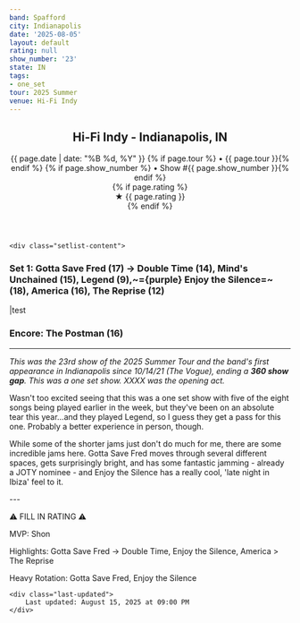 ```yaml
---
band: Spafford
city: Indianapolis
date: '2025-08-05'
layout: default
rating: null
show_number: '23'
state: IN
tags:
- one_set
tour: 2025 Summer
venue: Hi-Fi Indy
---
```


<article class="show-card">
    <header class="show-header">
        <h1>Hi-Fi Indy - Indianapolis, IN</h1>
        <div class="show-meta">
            {{ page.date | date: "%B %d, %Y" }}
            {% if page.tour %} • {{ page.tour }}{% endif %}
            {% if page.show_number %} • Show #{{ page.show_number }}{% endif %}
        </div>
        {% if page.rating %}
        <div class="show-rating">★ {{ page.rating }}</div>
        {% endif %}
    </header>
    
    <div class="setlist-content">
<h3 class="setlist-header"><strong>Set 1:</strong>  <strong class="highlighted-jam jam-tooltip jam-link" data-tooltip="<strong>Timing:</strong> 17:01<br><strong>Notes:</strong> Quickly drops into a smoke-filled underwater Matrix in a second story basement and breaks out to fiercely bright skies before finding its way to a slinking, Echoes-y groove that fades and goes -&gt; Double Time.
" data-url="{{ '/jam-chart/?filter=' | append: 'Gotta Save Fred' | relative_url }}">Gotta Save Fred</strong> (17) -> <span class="jam-entry jam-tooltip jam-link" data-tooltip="<strong>Timing:</strong> 14:36<br><strong>Notes:</strong> Upbeat and fun, shifting through busy lanes with poise and a determined pace before shooting out of the city and then the atmosphere.
" data-url="{{ '/jam-chart/?filter=' | append: 'Double Time' | relative_url }}">Double Time</span> (14), Mind's Unchained (15), Legend (9),~={purple} <span class="jam-entry jam-tooltip jam-link" data-tooltip="<strong>Timing:</strong> 18:07<br><strong>Notes:</strong> An Ibizan rainforest speckled with spry, swirling stars that industrializes toward a customary peaking section." data-url="{{ '/jam-chart/?filter=' | append: 'Enjoy the Silence' | relative_url }}">Enjoy the Silence</span>=~ (18), <span class="jam-entry jam-tooltip jam-link" data-tooltip="<strong>Timing:</strong> 16:38<br><strong>Notes:</strong> Rotates funkily for its first half, hits a clean buildup, then waltzes through slick, jazzy territory that bobs steadily and implodes to the ending." data-url="{{ '/jam-chart/?filter=' | append: 'America' | relative_url }}">America</span> (16), The Reprise (12)</h3>
<p class="setlist-content">|test</p>
<h3 class="setlist-header"><strong>Encore:</strong>  The Postman (16)</h3>
<hr class="section-divider">
<p class="show-notes"><em>This was the 23rd show of the 2025 Summer Tour and the band's first appearance in Indianapolis since 10/14/21 (The Vogue), ending a <strong>360 show gap</strong>. This was a one set show. XXXX was the opening act.</em></p>
<p class="review-text">Wasn't too excited seeing that this was a one set show with five of the eight songs being played earlier in the week, but they've been on an absolute tear this year...and they played Legend, so I guess they get a pass for this one. Probably a better experience in person, though.</p>
<p class="review-text">While some of the shorter jams just don't do much for me, there are some incredible jams here. Gotta Save Fred moves through several different spaces, gets surprisingly bright, and has some fantastic jamming - already a JOTY nominee - and Enjoy the Silence has a really cool, 'late night in Ibiza' feel to it.</p>
<p class="review-text">---</p>
<p class="review-text">⚠️ FILL IN RATING ⚠️</p>
<p class="review-text">MVP:  Shon</p>
<p class="review-text">Highlights: Gotta Save Fred -> Double Time, Enjoy the Silence, America > The Reprise</p>
<p class="review-text">Heavy Rotation:  Gotta Save Fred, Enjoy the Silence</p>
    </div>
    
    <div class="last-updated">
        Last updated: August 15, 2025 at 09:00 PM
    </div>
</article>